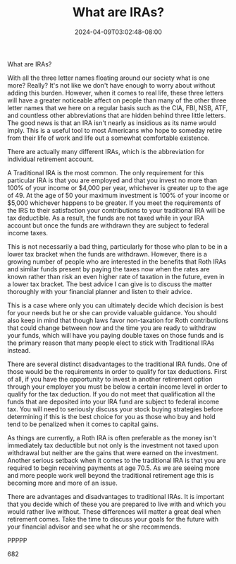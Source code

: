 ﻿---
title: "What are IRAs?"
date: 2024-04-09T03:02:48-08:00
description: "Retirement Planning Tips for Web Success"
featured_image: "/images/Retirement Planning.jpg"
tags: ["Retirement Planning"]
---

What are IRAs?

With all the three letter names floating around our society what is one more? Really? It's not like we don't have enough to worry about without adding this burden. However, when it comes to real life, these three letters will have a greater noticeable affect on people than many of the other three letter names that we here on a regular basis such as the CIA, FBI, NSB, ATF, and countless other abbreviations that are hidden behind three little letters. The good news is that an IRA isn't nearly as insidious as its name would imply. This is a useful tool to most Americans who hope to someday retire from their life of work and life out a somewhat comfortable existence.

There are actually many different IRAs, which is the abbreviation for individual retirement account.

A Traditional IRA is the most common. The only requirement for this particular IRA is that you are employed and that you invest no more than 100% of your income or $4,000 per year, whichever is greater up to the age of 49. At the age of 50 your maximum investment is 100% of your income or $5,000 whichever happens to be greater. If you meet the requirements of the IRS to their satisfaction your contributions to your traditional IRA will be tax deductible. As a result, the funds are not taxed while in your IRA account but once the funds are withdrawn they are subject to federal income taxes.

This is not necessarily a bad thing, particularly for those who plan to be in a lower tax bracket when the funds are withdrawn. However, there is a growing number of people who are interested in the benefits that Roth IRAs and similar funds present by paying the taxes now when the rates are known rather than risk an even higher rate of taxation in the future, even in a lower tax bracket. The best advice I can give is to discuss the matter thoroughly with your financial planner and listen to their advice. 

This is a case where only you can ultimately decide which decision is best for your needs but he or she can provide valuable guidance. You should also keep in mind that though laws favor non-taxation for Roth contributions that could change between now and the time you are ready to withdraw your funds, which will have you paying double taxes on those funds and is the primary reason that many people elect to stick with Traditional IRAs instead.

There are several distinct disadvantages to the traditional IRA funds. One of those would be the requirements in order to qualify for tax deductions. First of all, if you have the opportunity to invest in another retirement option through your employer you must be below a certain income level in order to qualify for the tax deduction. If you do not meet that qualification all the funds that are deposited into your IRA fund are subject to federal income tax. You will need to seriously discuss your stock buying strategies before determining if this is the best choice for you as those who buy and hold tend to be penalized when it comes to capital gains.

As things are currently, a Roth IRA is often preferable as the money isn't immediately tax deductible but not only is the investment not taxed upon withdrawal but neither are the gains that were earned on the investment. Another serious setback when it comes to the traditional IRA is that you are required to begin receiving payments at age 70.5. As we are seeing more and more people work well beyond the traditional retirement age this is becoming more and more of an issue.

There are advantages and disadvantages to traditional IRAs. It is important that you decide which of these you are prepared to live with and which you would rather live without. These differences will matter a great deal when retirement comes. Take the time to discuss your goals for the future with your financial advisor and see what he or she recommends.

PPPPP

682

